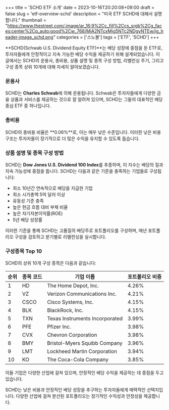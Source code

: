 +++
title = 'SCHD ETF 소개'
date = 2023-10-16T20:20:08+09:00
draft = false
slug = 'etf-overview-schd'
description = "미국 ETF SCHD에 대해서 설명합니다."
thumbnail = "https://www.thestreet.com/.image/ar_16:9%2Cc_fill%2Ccs_srgb%2Cg_faces:center%2Cq_auto:good%2Cw_768/MjA2NTcxMjg5NTc2NDgyNTEw/ig_header-image_schd.png"
categories = ['스노볼']
tags = ['ETF', 'SCHD']
+++

**SCHD(Schwab U.S. Dividend Equity ETF)**는 배당 성장에 중점을 둔 ETF로, 투자자들에게 안정적이고 지속 가능한 배당 수익을 제공하기 위해 설계되었습니다. 이 글에서는 SCHD의 운용사, 총비용, 상품 설명 및 종목 구성 방법, 리밸런싱 주기, 그리고 구성 종목 상위 10개에 대해 자세히 알아보겠습니다.

### 운용사

SCHD는 **Charles Schwab**에 의해 운용됩니다. Schwab은 투자자들에게 다양한 금융 상품과 서비스를 제공하는 것으로 잘 알려져 있으며, SCHD는 그들의 대표적인 배당 중심 ETF 중 하나입니다.

### 총비용

SCHD의 총비용 비율은 **0.06%**로, 이는 매우 낮은 수준입니다. 이러한 낮은 비용 구조는 투자자들이 장기적으로 더 많은 수익을 유지할 수 있도록 돕습니다.

### 상품 설명 및 종목 구성 방법

SCHD는 **Dow Jones U.S. Dividend 100 Index**를 추종하며, 이 지수는 배당의 질과 지속 가능성에 중점을 둡니다. SCHD는 다음과 같은 기준을 충족하는 기업들로 구성됩니다:

- 최소 10년간 연속적으로 배당을 지급한 기업
- 최소 시가총액 5억 달러 이상
- 유동성 기준 충족
- 높은 현금 흐름 대비 부채 비율
- 높은 자기자본이익률(ROE)
- 5년 배당 성장률

이러한 기준을 통해 SCHD는 고품질의 배당주로 포트폴리오를 구성하며, 매년 포트폴리오 구성을 검토하고 분기별로 리밸런싱을 실시합니다.

### 구성종목 Top 10

SCHD의 상위 10개 구성 종목은 다음과 같습니다:

| 순위 | 종목 코드 | 기업 이름                       | 포트폴리오 비중 |
|------|-----------|---------------------------------|----------------|
| 1    | HD        | The Home Depot, Inc.            | 4.26%          |
| 2    | VZ        | Verizon Communications Inc.     | 4.21%          |
| 3    | CSCO      | Cisco Systems, Inc.             | 4.15%          |
| 4    | BLK       | BlackRock, Inc.                 | 4.15%          |
| 5    | TXN       | Texas Instruments Incorporated  | 3.99%          |
| 6    | PFE       | Pfizer Inc.                     | 3.98%          |
| 7    | CVX       | Chevron Corporation             | 3.98%          |
| 8    | BMY       | Bristol-Myers Squibb Company    | 3.96%          |
| 9    | LMT       | Lockheed Martin Corporation     | 3.94%          |
| 10   | KO        | The Coca-Cola Company           | 3.85%          |

이들 기업은 다양한 산업에 걸쳐 있으며, 안정적인 배당 수익을 제공하는 데 중점을 두고 있습니다.

SCHD는 낮은 비용과 안정적인 배당 성장을 추구하는 투자자들에게 매력적인 선택지입니다. 다양한 산업에 걸쳐 분산된 포트폴리오는 장기적인 수익성과 안정성을 제공합니다.

